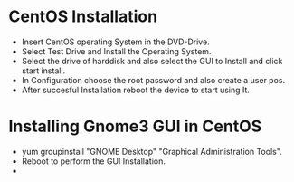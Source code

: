 # CentOS Installation<br/>
* Insert CentOS operating System in the DVD-Drive.<br />
* Select Test Drive and Install the Operating System.<br />
* Select the drive of harddisk and also select the GUI to Install and click start install.<br />
* In Configuration choose the root password and also create a user pos.<br />
* After succesful Installation reboot the device to start using It.<br />

# Installing Gnome3 GUI in CentOS
* yum groupinstall "GNOME Desktop" "Graphical Administration Tools".
* Reboot to perform the GUI Installation.
* 
